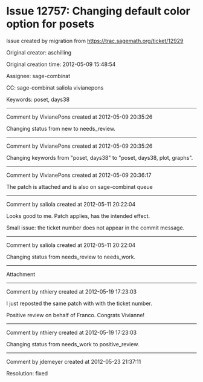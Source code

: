 # Issue 12757: Changing default color option for posets

Issue created by migration from https://trac.sagemath.org/ticket/12929

Original creator: aschilling

Original creation time: 2012-05-09 15:48:54

Assignee: sage-combinat

CC:  sage-combinat saliola vivianepons

Keywords: poset, days38




---

Comment by VivianePons created at 2012-05-09 20:35:26

Changing status from new to needs_review.


---

Comment by VivianePons created at 2012-05-09 20:35:26

Changing keywords from "poset, days38" to "poset, days38, plot, graphs".


---

Comment by VivianePons created at 2012-05-09 20:36:17

The patch is attached and is also on sage-combinat queue


---

Comment by saliola created at 2012-05-11 20:22:04

Looks good to me. Patch applies, has the intended effect.

Small issue: the ticket number does not appear in the commit message.


---

Comment by saliola created at 2012-05-11 20:22:04

Changing status from needs_review to needs_work.


---

Attachment


---

Comment by nthiery created at 2012-05-19 17:23:03

I just reposted the same patch with with the ticket number.

Positive review on behalf of Franco. Congrats Vivianne!


---

Comment by nthiery created at 2012-05-19 17:23:03

Changing status from needs_work to positive_review.


---

Comment by jdemeyer created at 2012-05-23 21:37:11

Resolution: fixed
